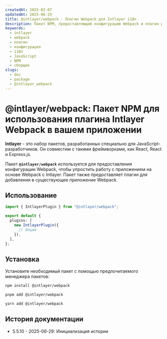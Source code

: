 ```yaml
---
createdAt: 2025-02-07
updatedAt: 2025-06-29
title: @intlayer/webpack - Плагин Webpack для Intlayer i18n
description: Пакет NPM, предоставляющий конфигурацию Webpack и плагин для бесшовной интеграции интернационализации Intlayer с приложениями на основе Webpack.
keywords:
  - intlayer
  - webpack
  - плагин
  - конфигурация
  - i18n
  - JavaScript
  - NPM
  - сборщик
slugs:
  - doc
  - package
  - @intlayer_webpack
---
```


# @intlayer/webpack: Пакет NPM для использования плагина Intlayer Webpack в вашем приложении

**Intlayer** - это набор пакетов, разработанных специально для JavaScript-разработчиков. Он совместим с такими фреймворками, как React, React и Express.js.

Пакет **`@intlayer/webpack`** используется для предоставления конфигурации Webpack, чтобы упростить работу с приложением на основе Webpack с Intlayer. Пакет также предоставляет плагин для добавления в существующее приложение Webpack.

## Использование

```ts
import { IntlayerPlugin } from "@intlayer/webpack";

export default {
  plugins: [
    new IntlayerPlugin({
      // Опции
    }),
  ],
};
```

## Установка

Установите необходимый пакет с помощью предпочитаемого менеджера пакетов:

```bash packageManager="npm"
npm install @intlayer/webpack
```

```bash packageManager="pnpm"
pnpm add @intlayer/webpack
```

```bash packageManager="yarn"
yarn add @intlayer/webpack
```

## История документации

- 5.5.10 - 2025-06-29: Инициализация истории
